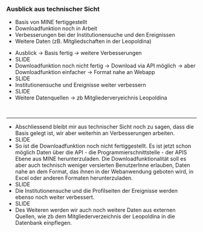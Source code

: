 ### Ausblick aus technischer Sicht

- Basis von MINE fertiggestellt
- Downloadfunktion noch in Arbeit<!-- .element: class="fragment" -->
- Verbesserungen bei der Institutionensuche und den Ereignissen<!-- .element: class="fragment" -->
- Weitere Daten (zB. Mitgliedschaften in der Leopoldina)<!-- .element: class="fragment" -->


<aside class="notes">
    <ul>
        <li>Ausblick -> Basis fertig -> weitere Verbesserungen</li>
        <li>SLIDE</li>
        <li>Downloadfunktion noch nicht fertig -> Download via API möglich -> aber Downloadfunktion einfacher -> Format nahe an Webapp</li>
        <li>SLIDE</li>
        <li>Institutionensuche und Ereignisse weiter verbessern</li>
        <li>SLIDE</li>
        <li>Weitere Datenquellen -> zb Mitgliederveryeichnis Leopoldina</li>
    </ul>
    <br/>
    <hr/>
    <ul>
    <li>Abschliessend bleibt mir aus technischer Sicht noch zu sagen, dass die Basis gelegt ist, wir aber weiterhin an Verbesserungen arbeiten.</li>
    <li>SLIDE</slide>
    <li>So ist die Downloadfunktion noch nicht fertiggestellt. Es ist jetzt schon möglich Daten über die API - die Programmierschnittstelle - der APIS Ebene aus MINE herunterzuladen.
    Die Downloadfunktionalität soll es aber auch technisch weniger versierten BenutzerInne erlauben, Daten nahe an dem Format, das ihnen in der Webanwendung geboten wird, in Excel oder anderen Formaten herunterzuladen.</li>
    <li>SLIDE</li>
    <li>Die Institutionensuche und die Profilseiten der Ereignisse werden ebenso noch weiter verbessert.</li>
    <li>SLIDE</li>
    <li>Des Weiteren werden wir auch noch weitere Daten aus externen Quellen, wie zb dem Mitgliederverzeichnis der Leopoldina in die Datenbank einpflegen.</li>
    </ul>
</aside>